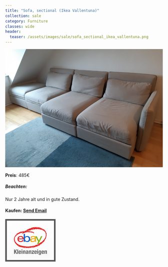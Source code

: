 ```yaml
---
title: "Sofa, sectional (Ikea Vallentuna)"
collection: sale
category: Furniture
classes: wide
header: 
  teaser: /assets/images/sale/sofa_sectional_ikea_vallentuna.png
---
```




<a href="">
  <img src="/assets/images/sale/sofa_sectional_ikea_vallentuna.png" alt="Sofa, sectional (Ikea Vallentuna)">
</a>

**Preis**: 485€

##### Beachten:
Nur 2 Jahre alt und in gute Zustand.

#### Kaufen: <a href = "mailto:digitaldasler@gmail.com?subject=Sofa, sectional (Ikea Vallentuna)">Send Email</a>

<a href="">
  <img src="/assets/images/ebay.png" alt="Ebay Kleinanzeigen" style="border: 5px solid #555">
</a>


